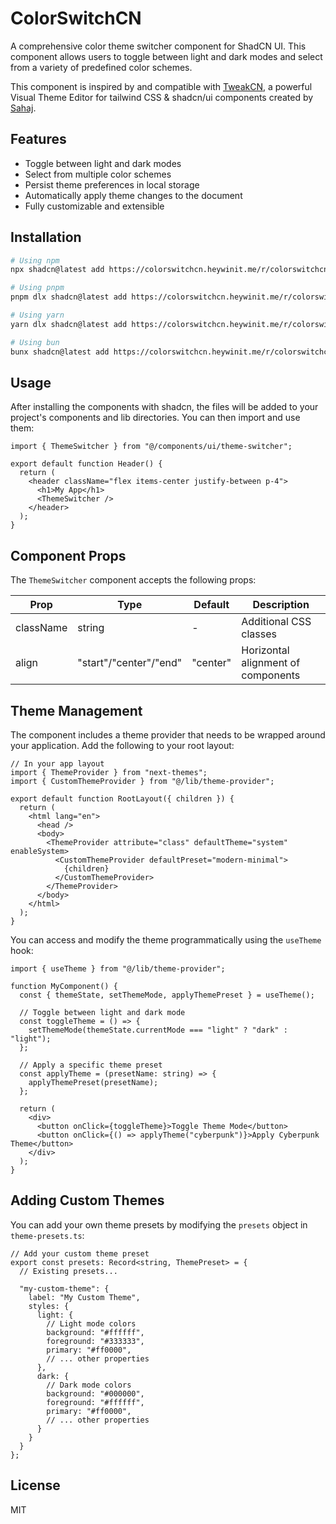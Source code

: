 # ColorSwitchCN

A comprehensive color theme switcher component for ShadCN UI. This component allows users to toggle between light and dark modes and select from a variety of predefined color schemes.

This component is inspired by and compatible with [TweakCN](https://tweakcn.com), a powerful Visual Theme Editor for tailwind CSS & shadcn/ui components created by [Sahaj](https://github.com/jnsahaj).

## Features

- Toggle between light and dark modes
- Select from multiple color schemes
- Persist theme preferences in local storage
- Automatically apply theme changes to the document
- Fully customizable and extensible

## Installation

```bash
# Using npm
npx shadcn@latest add https://colorswitchcn.heywinit.me/r/colorswitchcn.json

# Using pnpm
pnpm dlx shadcn@latest add https://colorswitchcn.heywinit.me/r/colorswitchcn.json

# Using yarn
yarn dlx shadcn@latest add https://colorswitchcn.heywinit.me/r/colorswitchcn.json

# Using bun
bunx shadcn@latest add https://colorswitchcn.heywinit.me/r/colorswitchcn.json
```

## Usage

After installing the components with shadcn, the files will be added to your project's components and lib directories. You can then import and use them:

```tsx
import { ThemeSwitcher } from "@/components/ui/theme-switcher";

export default function Header() {
  return (
    <header className="flex items-center justify-between p-4">
      <h1>My App</h1>
      <ThemeSwitcher />
    </header>
  );
}
```

## Component Props

The `ThemeSwitcher` component accepts the following props:

| Prop      | Type                    | Default       | Description                          |
|-----------|-------------------------|---------------|--------------------------------------|
| className | string                  | -             | Additional CSS classes               |
| align     | "start"/"center"/"end"  | "center"      | Horizontal alignment of components   |

## Theme Management

The component includes a theme provider that needs to be wrapped around your application. Add the following to your root layout:

```tsx
// In your app layout
import { ThemeProvider } from "next-themes";
import { CustomThemeProvider } from "@/lib/theme-provider";

export default function RootLayout({ children }) {
  return (
    <html lang="en">
      <head />
      <body>
        <ThemeProvider attribute="class" defaultTheme="system" enableSystem>
          <CustomThemeProvider defaultPreset="modern-minimal">
            {children}
          </CustomThemeProvider>
        </ThemeProvider>
      </body>
    </html>
  );
}
```

You can access and modify the theme programmatically using the `useTheme` hook:

```tsx
import { useTheme } from "@/lib/theme-provider";

function MyComponent() {
  const { themeState, setThemeMode, applyThemePreset } = useTheme();

  // Toggle between light and dark mode
  const toggleTheme = () => {
    setThemeMode(themeState.currentMode === "light" ? "dark" : "light");
  };

  // Apply a specific theme preset
  const applyTheme = (presetName: string) => {
    applyThemePreset(presetName);
  };

  return (
    <div>
      <button onClick={toggleTheme}>Toggle Theme Mode</button>
      <button onClick={() => applyTheme("cyberpunk")}>Apply Cyberpunk Theme</button>
    </div>
  );
}
```

## Adding Custom Themes

You can add your own theme presets by modifying the `presets` object in `theme-presets.ts`:

```tsx
// Add your custom theme preset
export const presets: Record<string, ThemePreset> = {
  // Existing presets...
  
  "my-custom-theme": {
    label: "My Custom Theme",
    styles: {
      light: {
        // Light mode colors
        background: "#ffffff",
        foreground: "#333333",
        primary: "#ff0000",
        // ... other properties
      },
      dark: {
        // Dark mode colors
        background: "#000000",
        foreground: "#ffffff",
        primary: "#ff0000",
        // ... other properties
      }
    }
  }
};
```

## License

MIT
